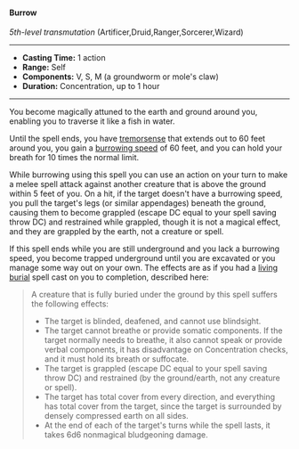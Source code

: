#### Burrow
*5th-level transmutation* (Artificer,Druid,Ranger,Sorcerer,Wizard)
___
- **Casting Time:** 1 action
- **Range:** Self
- **Components:** V, S, M (a groundworm or mole's claw)
- **Duration:** Concentration, up to 1 hour
---
You become magically attuned to the earth and ground around you, enabling you to traverse it like a fish in water.

Until the spell ends, you have [tremorsense](../../GameNotes.md#tremorsense) that extends out to 60 feet around you, you gain a [burrowing speed](../../GameNotes.md#burrow) of 60 feet, and you can hold your breath for 10 times the normal limit.

While burrowing using this spell you can use an action on your turn to make a melee spell attack against another creature that is above the ground within 5 feet of you. On a hit, if the target doesn't have a burrowing speed, you pull the target's legs (or similar appendages) beneath the ground, causing them to become grappled (escape DC equal to your spell saving throw DC) and restrained while grappled, though it is not a magical effect, and they are grappled by the earth, not a creature or spell.

If this spell ends while you are still underground and you lack a burrowing speed, you become trapped underground until you are excavated or you manage some way out on your own. The effects are as if you had a [living burial](living-burial.md) spell cast on you to completion, described here:

> A creature that is fully buried under the ground by this spell suffers the following effects:
> * The target is blinded, deafened, and cannot use blindsight.
> * The target cannot breathe or provide somatic components. If the target normally needs to breathe, it also cannot speak or provide verbal components, it has disadvantage on Concentration checks, and it must hold its breath or suffocate.
> * The target is grappled (escape DC equal to your spell saving throw DC) and restrained (by the ground/earth, not any creature or spell).
> * The target has total cover from every direction, and everything has total cover from the target, since the target is surrounded by densely compressed earth on all sides.
> * At the end of each of the target's turns while the spell lasts, it takes 6d6 nonmagical bludgeoning damage.
